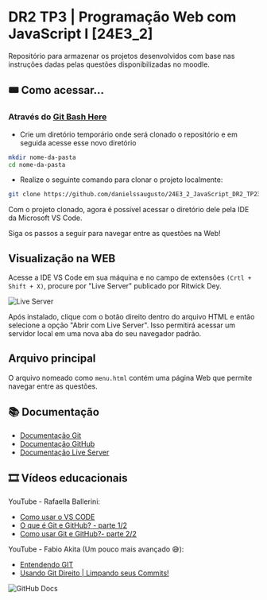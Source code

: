 # DR2 TP3 | Programação Web com JavaScript I [24E3_2]

Repositório para armazenar os projetos desenvolvidos com base nas instruções dadas pelas questões disponibilizadas no moodle.

## 🎟️ Como acessar...
<!-- O atributo target="_blank" pode não ser suportado pelo GitHub  -->
### Através do <a href="https://git-scm.com/" target="_blank">Git Bash Here</a>

 - Crie um diretório temporário onde será clonado o repositório e em seguida acesse esse novo diretório
 ```bash
 mkdir nome-da-pasta
 cd nome-da-pasta
```
 - Realize o seguinte comando para clonar o projeto localmente:
 ```bash
 git clone https://github.com/danielssaugusto/24E3_2_JavaScript_DR2_TP23.git
```
Com o projeto clonado, agora é possível acessar o diretório dele pela IDE da Microsoft VS Code.
<p>Siga os passos a seguir para navegar entre as questões na Web!<p>

## Visualização na WEB

Acesse a IDE VS Code em sua máquina e no campo de extensões `(Crtl + Shift + X)`, procure por "Live Server" publicado por Ritwick Dey.

![Live Server](assets/live-server.png)

Após instalado, clique com o botão direito dentro do arquivo HTML e então selecione a opção "Abrir com Live Server".
Isso permitirá acessar um servidor local em uma nova aba do seu navegador padrão.

## Arquivo principal
O arquivo nomeado como `menu.html` contém uma página Web que permite navegar entre as questões.

## 📚 Documentação
 - [Documentação Git](https://docs.github.com/en/get-started/using-git/about-git)
 - [Documentação GitHub](https://docs.github.com/en/get-started/start-your-journey/about-github-and-git)
 - [Documentação Live Server](https://marketplace.visualstudio.com/items?itemName=ritwickdey.LiveServer)

## 🎞️ Vídeos educacionais
YouTube - Rafaella Ballerini:
 - [Como usar o VS CODE](https://youtu.be/pkH6XxH57O8?feature=shared)
 - [O que é Git e GitHub? - parte 1/2](https://youtu.be/DqTITcMq68k?feature=shared)
 - [Como usar Git e GitHub?- parte 2/2](https://youtu.be/UBAX-13g8OM?feature=shared)

YouTube - Fabio Akita (Um pouco mais avançado 😅):
 - [Entendendo GIT](https://youtu.be/6Czd1Yetaac?feature=shared)
 - [Usando Git Direito | Limpando seus Commits!](https://youtu.be/6OokP-NE49k?feature=shared)

 ![GitHub Docs](assets/github-docs.png)
